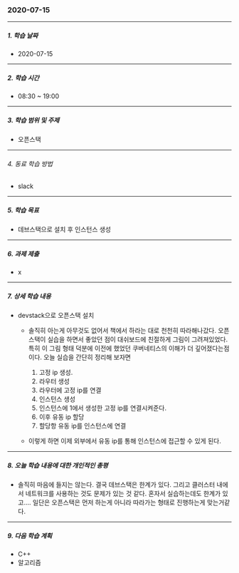 ### 2020-07-15

-----
##### 1. 학습 날짜
- 2020-07-15

-----
##### 2. 학습 시간
- 08:30 ~ 19:00

-----
##### 3. 학습 범위 및 주제
- 오픈스택

-----
###### 4. 동료 학습 방법
- slack

-----
##### 5. 학습 목표
- 데브스택으로 설치 후 인스턴스 생성

-----
##### 6. 과제 제출

- x

-----
##### 7. 상세 학습 내용
- devstack으로 오픈스택 설치
    -  솔직히 아는게 아무것도 없어서 책에서 하라는 대로 천천히 따라해나갔다. 오픈스택이 실습을 하면서 좋았던 점이 대쉬보드에 친절하게 그림이 그려져있었다. 특히 이 그림 형태 덕분에 이전에 했었던 쿠버네티스의 이해가 더 깊어졌다는점이다. 오늘 실습을 간단히 정리해 보자면
        1. 고정 ip 생성.
        2. 라우터 생성
        3. 라우터에 고정 ip를 연결
        4. 인스턴스 생성
        5. 인스턴스에 1에서 생성한 고정 ip를 연결시켜준다.
        6. 이후 유동 ip 할당
        7. 할당항 유동 ip를 인스턴스에 연결
        
    - 이렇게 하면 이제 외부에서 유동 ip를 통해 인스턴스에 접근할 수 있게 된다.

-----
##### 8. 오늘 학습 내용에 대한 개인적인 총평
- 솔직히 마음에 들지는 않는다. 결국 데브스택은 한계가 있다. 그리고 클러스터 내에서 네트워크를 사용하는 것도 문제가 있는 것 같다. 혼자서 실습하는데도 한계가 있고.... 일단은 오픈스택은 먼저 하는게 아니라 따라가는 형태로 진행하는게 맞는거같다.

-----
##### 9. 다음 학습 계획
- C++
- 알고리즘
